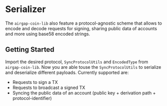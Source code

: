 # Serializer

The `airgap-coin-lib` also feature a protocol-agnostic scheme that allows to encode and decode requests for signing, sharing public data of accounts and more using base58 encoded strings.

## Getting Started

Import the desired protocol, `SyncProtocolUtils` and `EncodedType` from `airgap-coin-lib`. Now you are able touse the `SyncProtocolUtils` to serialize and deserialize different payloads. Currently supported are:

- Requests to sign a TX
- Requests to broadcast a signed TX
- Syncing the public data of an account (public key + derivation path + protocol-identifier)
